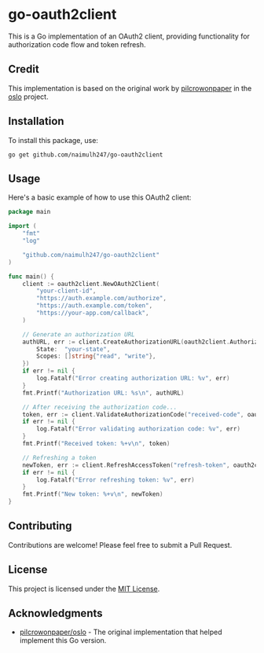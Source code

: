 # go-oauth2client

This is a Go implementation of an OAuth2 client, providing functionality for authorization code flow and token refresh.

## Credit

This implementation is based on the original work by [pilcrowonpaper](https://github.com/pilcrowonpaper) in the [oslo](https://github.com/pilcrowonpaper/oslo) project.

## Installation

To install this package, use:

```
go get github.com/naimulh247/go-oauth2client
```

## Usage

Here's a basic example of how to use this OAuth2 client:

```go
package main

import (
	"fmt"
	"log"

	"github.com/naimulh247/go-oauth2client"
)

func main() {
	client := oauth2client.NewOAuth2Client(
		"your-client-id",
		"https://auth.example.com/authorize",
		"https://auth.example.com/token",
		"https://your-app.com/callback",
	)

	// Generate an authorization URL
	authURL, err := client.CreateAuthorizationURL(oauth2client.AuthorizationURLOptions{
		State:  "your-state",
		Scopes: []string{"read", "write"},
	})
	if err != nil {
		log.Fatalf("Error creating authorization URL: %v", err)
	}
	fmt.Printf("Authorization URL: %s\n", authURL)

	// After receiving the authorization code...
	token, err := client.ValidateAuthorizationCode("received-code", oauth2client.ValidateAuthorizationCodeOptions{})
	if err != nil {
		log.Fatalf("Error validating authorization code: %v", err)
	}
	fmt.Printf("Received token: %+v\n", token)

	// Refreshing a token
	newToken, err := client.RefreshAccessToken("refresh-token", oauth2client.RefreshAccessTokenOptions{})
	if err != nil {
		log.Fatalf("Error refreshing token: %v", err)
	}
	fmt.Printf("New token: %+v\n", newToken)
}
```

## Contributing

Contributions are welcome! Please feel free to submit a Pull Request.

## License

This project is licensed under the [MIT License](LICENSE).

## Acknowledgments

- [pilcrowonpaper/oslo](https://github.com/pilcrowonpaper/oslo) - The original implementation that helped implement this Go version.
